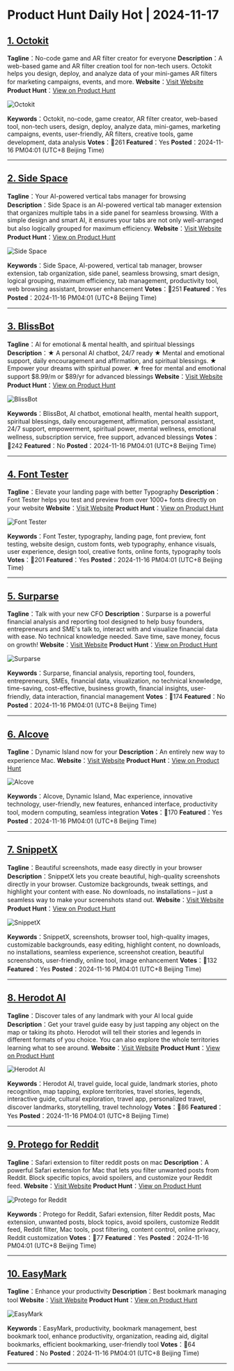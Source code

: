# Product Hunt Daily Hot | 2024-11-17

## [1. Octokit](https://www.producthunt.com/posts/octokit-1?utm_campaign=producthunt-api&utm_medium=api-v2&utm_source=Application%3A+phtrends+%28ID%3A+147529%29)
**Tagline**：No-code game and AR filter creator for everyone
**Description**：A web-based game and AR filter creation tool for non-tech users. Octokit helps you design, deploy, and analyze data of your mini-games AR filters for marketing campaigns, events, and more.
**Website**：[Visit Website](https://www.producthunt.com/r/K7SJXXZ6QACIZD?utm_campaign=producthunt-api&utm_medium=api-v2&utm_source=Application%3A+phtrends+%28ID%3A+147529%29)
**Product Hunt**：[View on Product Hunt](https://www.producthunt.com/posts/octokit-1?utm_campaign=producthunt-api&utm_medium=api-v2&utm_source=Application%3A+phtrends+%28ID%3A+147529%29)

![Octokit](https://ph-files.imgix.net/7d8b5504-b2c6-4f92-b046-44b9186e9c98.png?auto=format&fit=crop&frame=1&h=512&w=1024)

**Keywords**：Octokit, no-code, game creator, AR filter creator, web-based tool, non-tech users, design, deploy, analyze data, mini-games, marketing campaigns, events, user-friendly, AR filters, creative tools, game development, data analysis
**Votes**：🔺261
**Featured**：Yes
**Posted**：2024-11-16 PM04:01 (UTC+8 Beijing Time)

---

## [2. Side Space](https://www.producthunt.com/posts/side-space?utm_campaign=producthunt-api&utm_medium=api-v2&utm_source=Application%3A+phtrends+%28ID%3A+147529%29)
**Tagline**：Your AI-powered vertical tabs manager for browsing
**Description**：Side Space is an AI-powered vertical tab manager extension that organizes multiple tabs in a side panel for seamless browsing. With a simple design and smart AI, it ensures your tabs are not only well-arranged but also logically grouped for maximum efficiency.
**Website**：[Visit Website](https://www.producthunt.com/r/TRGKGOVW7U4TDR?utm_campaign=producthunt-api&utm_medium=api-v2&utm_source=Application%3A+phtrends+%28ID%3A+147529%29)
**Product Hunt**：[View on Product Hunt](https://www.producthunt.com/posts/side-space?utm_campaign=producthunt-api&utm_medium=api-v2&utm_source=Application%3A+phtrends+%28ID%3A+147529%29)

![Side Space](https://ph-files.imgix.net/868f442d-ef7d-40e7-8499-8b8e4beda149.png?auto=format&fit=crop&frame=1&h=512&w=1024)

**Keywords**：Side Space, AI-powered, vertical tab manager, browser extension, tab organization, side panel, seamless browsing, smart design, logical grouping, maximum efficiency, tab management, productivity tool, web browsing assistant, browser enhancement
**Votes**：🔺251
**Featured**：Yes
**Posted**：2024-11-16 PM04:01 (UTC+8 Beijing Time)

---

## [3. BlissBot](https://www.producthunt.com/posts/blissbot?utm_campaign=producthunt-api&utm_medium=api-v2&utm_source=Application%3A+phtrends+%28ID%3A+147529%29)
**Tagline**：AI for emotional & mental health, and spiritual blessings
**Description**：★ A personal AI chatbot, 24/7 ready ★ Mental and emotional support, daily encouragement and affirmation, and spiritual blessings. ★ Empower your dreams with spiritual power. ★ free for mental and emotional support $8.99/m or $89/yr for advanced blessings
**Website**：[Visit Website](https://www.producthunt.com/r/XOLCDOLJB4L7IK?utm_campaign=producthunt-api&utm_medium=api-v2&utm_source=Application%3A+phtrends+%28ID%3A+147529%29)
**Product Hunt**：[View on Product Hunt](https://www.producthunt.com/posts/blissbot?utm_campaign=producthunt-api&utm_medium=api-v2&utm_source=Application%3A+phtrends+%28ID%3A+147529%29)

![BlissBot](https://ph-files.imgix.net/ff55c965-7c3c-4a4c-8ae6-1f49caa081b9.jpeg?auto=format&fit=crop&frame=1&h=512&w=1024)

**Keywords**：BlissBot, AI chatbot, emotional health, mental health support, spiritual blessings, daily encouragement, affirmation, personal assistant, 24/7 support, empowerment, spiritual power, mental wellness, emotional wellness, subscription service, free support, advanced blessings
**Votes**：🔺242
**Featured**：No
**Posted**：2024-11-16 PM04:01 (UTC+8 Beijing Time)

---

## [4. Font Tester](https://www.producthunt.com/posts/font-tester-2?utm_campaign=producthunt-api&utm_medium=api-v2&utm_source=Application%3A+phtrends+%28ID%3A+147529%29)
**Tagline**：Elevate your landing page with better Typography
**Description**：Font Tester helps you test and preview from over 1000+ fonts directly on your website
**Website**：[Visit Website](https://www.producthunt.com/r/C2BBRBLNBYGTVH?utm_campaign=producthunt-api&utm_medium=api-v2&utm_source=Application%3A+phtrends+%28ID%3A+147529%29)
**Product Hunt**：[View on Product Hunt](https://www.producthunt.com/posts/font-tester-2?utm_campaign=producthunt-api&utm_medium=api-v2&utm_source=Application%3A+phtrends+%28ID%3A+147529%29)

![Font Tester](https://ph-files.imgix.net/7cd72415-d3e8-4fbb-8c9b-4e524697c774.png?auto=format&fit=crop&frame=1&h=512&w=1024)

**Keywords**：Font Tester, typography, landing page, font preview, font testing, website design, custom fonts, web typography, enhance visuals, user experience, design tool, creative fonts, online fonts, typography tools
**Votes**：🔺201
**Featured**：Yes
**Posted**：2024-11-16 PM04:01 (UTC+8 Beijing Time)

---

## [5. Surparse](https://www.producthunt.com/posts/surparse?utm_campaign=producthunt-api&utm_medium=api-v2&utm_source=Application%3A+phtrends+%28ID%3A+147529%29)
**Tagline**：Talk with your new CFO
**Description**：Surparse is a powerful financial analysis and reporting tool designed to help busy founders, entrepreneurs and SME's talk to, interact with and visualize financial data with ease. No technical knowledge needed. Save time, save money, focus on growth!
**Website**：[Visit Website](https://www.producthunt.com/r/HVYI4RHI3UCPRJ?utm_campaign=producthunt-api&utm_medium=api-v2&utm_source=Application%3A+phtrends+%28ID%3A+147529%29)
**Product Hunt**：[View on Product Hunt](https://www.producthunt.com/posts/surparse?utm_campaign=producthunt-api&utm_medium=api-v2&utm_source=Application%3A+phtrends+%28ID%3A+147529%29)

![Surparse](https://ph-files.imgix.net/b884fca7-9933-4131-a673-358508d3e6bc.png?auto=format&fit=crop&frame=1&h=512&w=1024)

**Keywords**：Surparse, financial analysis, reporting tool, founders, entrepreneurs, SMEs, financial data, visualization, no technical knowledge, time-saving, cost-effective, business growth, financial insights, user-friendly, data interaction, financial management
**Votes**：🔺174
**Featured**：No
**Posted**：2024-11-16 PM04:01 (UTC+8 Beijing Time)

---

## [6. Alcove](https://www.producthunt.com/posts/alcove-2?utm_campaign=producthunt-api&utm_medium=api-v2&utm_source=Application%3A+phtrends+%28ID%3A+147529%29)
**Tagline**：Dynamic Island now for your
**Description**：An entirely new way to experience Mac.
**Website**：[Visit Website](https://www.producthunt.com/r/6L5WYPX5MWRTEU?utm_campaign=producthunt-api&utm_medium=api-v2&utm_source=Application%3A+phtrends+%28ID%3A+147529%29)
**Product Hunt**：[View on Product Hunt](https://www.producthunt.com/posts/alcove-2?utm_campaign=producthunt-api&utm_medium=api-v2&utm_source=Application%3A+phtrends+%28ID%3A+147529%29)

![Alcove](https://ph-files.imgix.net/190d4afa-60a5-4255-b74c-d98a08cbd6f2.png?auto=format&fit=crop&frame=1&h=512&w=1024)

**Keywords**：Alcove, Dynamic Island, Mac experience, innovative technology, user-friendly, new features, enhanced interface, productivity tool, modern computing, seamless integration
**Votes**：🔺170
**Featured**：Yes
**Posted**：2024-11-16 PM04:01 (UTC+8 Beijing Time)

---

## [7. SnippetX](https://www.producthunt.com/posts/snippetx?utm_campaign=producthunt-api&utm_medium=api-v2&utm_source=Application%3A+phtrends+%28ID%3A+147529%29)
**Tagline**：Beautiful screenshots, made easy directly in your browser
**Description**：SnippetX lets you create beautiful, high-quality screenshots directly in your browser. Customize backgrounds, tweak settings, and highlight your content with ease. No downloads, no installations – just a seamless way to make your screenshots stand out.
**Website**：[Visit Website](https://www.producthunt.com/r/PN63TNOHLEUAJ5?utm_campaign=producthunt-api&utm_medium=api-v2&utm_source=Application%3A+phtrends+%28ID%3A+147529%29)
**Product Hunt**：[View on Product Hunt](https://www.producthunt.com/posts/snippetx?utm_campaign=producthunt-api&utm_medium=api-v2&utm_source=Application%3A+phtrends+%28ID%3A+147529%29)

![SnippetX](https://ph-files.imgix.net/59abc7ee-e7a3-4368-9874-c2aa50be7415.png?auto=format&fit=crop&frame=1&h=512&w=1024)

**Keywords**：SnippetX, screenshots, browser tool, high-quality images, customizable backgrounds, easy editing, highlight content, no downloads, no installations, seamless experience, screenshot creation, beautiful screenshots, user-friendly, online tool, image enhancement
**Votes**：🔺132
**Featured**：Yes
**Posted**：2024-11-16 PM04:01 (UTC+8 Beijing Time)

---

## [8. Herodot AI](https://www.producthunt.com/posts/herodot-ai-2?utm_campaign=producthunt-api&utm_medium=api-v2&utm_source=Application%3A+phtrends+%28ID%3A+147529%29)
**Tagline**：Discover tales of any landmark with your AI local guide
**Description**：Get your travel guide easy by just tapping any object on the map or taking its photo. Herodot will tell their stories and legends in different formats of you choice. You can also explore the whole territories learning what to see around.
**Website**：[Visit Website](https://www.producthunt.com/r/R5NCMJ3F3ZMQ2N?utm_campaign=producthunt-api&utm_medium=api-v2&utm_source=Application%3A+phtrends+%28ID%3A+147529%29)
**Product Hunt**：[View on Product Hunt](https://www.producthunt.com/posts/herodot-ai-2?utm_campaign=producthunt-api&utm_medium=api-v2&utm_source=Application%3A+phtrends+%28ID%3A+147529%29)

![Herodot AI](https://ph-files.imgix.net/bd27796f-889b-4d57-8925-6a53b55fc748.jpeg?auto=format&fit=crop&frame=1&h=512&w=1024)

**Keywords**：Herodot AI, travel guide, local guide, landmark stories, photo recognition, map tapping, explore territories, travel stories, legends, interactive guide, cultural exploration, travel app, personalized travel, discover landmarks, storytelling, travel technology
**Votes**：🔺86
**Featured**：Yes
**Posted**：2024-11-16 PM04:01 (UTC+8 Beijing Time)

---

## [9. Protego for Reddit](https://www.producthunt.com/posts/protego-for-reddit?utm_campaign=producthunt-api&utm_medium=api-v2&utm_source=Application%3A+phtrends+%28ID%3A+147529%29)
**Tagline**：Safari extension to filter reddit posts on mac
**Description**：A powerful Safari extension for Mac that lets you filter unwanted posts from Reddit. Block specific topics, avoid spoilers, and customize your Reddit feed.
**Website**：[Visit Website](https://www.producthunt.com/r/W54JZNQEMC3SX3?utm_campaign=producthunt-api&utm_medium=api-v2&utm_source=Application%3A+phtrends+%28ID%3A+147529%29)
**Product Hunt**：[View on Product Hunt](https://www.producthunt.com/posts/protego-for-reddit?utm_campaign=producthunt-api&utm_medium=api-v2&utm_source=Application%3A+phtrends+%28ID%3A+147529%29)

![Protego for Reddit](https://ph-files.imgix.net/bb6893db-e7d1-482a-a45e-27998c8038fb.png?auto=format&fit=crop&frame=1&h=512&w=1024)

**Keywords**：Protego for Reddit, Safari extension, filter Reddit posts, Mac extension, unwanted posts, block topics, avoid spoilers, customize Reddit feed, Reddit filter, Mac tools, post filtering, content control, online privacy, Reddit customization
**Votes**：🔺77
**Featured**：Yes
**Posted**：2024-11-16 PM04:01 (UTC+8 Beijing Time)

---

## [10. EasyMark](https://www.producthunt.com/posts/easymark-3?utm_campaign=producthunt-api&utm_medium=api-v2&utm_source=Application%3A+phtrends+%28ID%3A+147529%29)
**Tagline**：Enhance your productivity
**Description**：Best bookmark managing tool
**Website**：[Visit Website](https://www.producthunt.com/r/NU74WE2N4GOJQF?utm_campaign=producthunt-api&utm_medium=api-v2&utm_source=Application%3A+phtrends+%28ID%3A+147529%29)
**Product Hunt**：[View on Product Hunt](https://www.producthunt.com/posts/easymark-3?utm_campaign=producthunt-api&utm_medium=api-v2&utm_source=Application%3A+phtrends+%28ID%3A+147529%29)

![EasyMark](https://ph-files.imgix.net/05681375-2a6f-4762-a2e3-990e5cacec06.png?auto=format&fit=crop&frame=1&h=512&w=1024)

**Keywords**：EasyMark, productivity, bookmark management, best bookmark tool, enhance productivity, organization, reading aid, digital bookmarks, efficient bookmarking, user-friendly tool
**Votes**：🔺64
**Featured**：No
**Posted**：2024-11-16 PM04:01 (UTC+8 Beijing Time)

---

